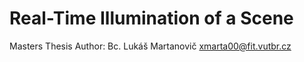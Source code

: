 # Real-Time Illumination of a Scene #
Masters Thesis
Author: Bc. Lukáš Martanovič <xmarta00@fit.vutbr.cz>